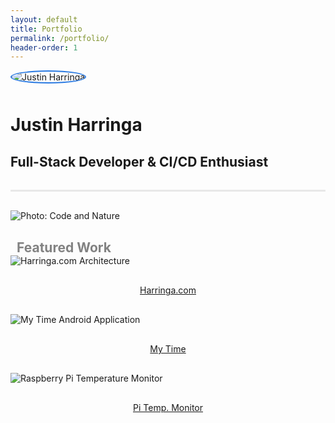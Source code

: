```yaml
---
layout: default 
title: Portfolio
permalink: /portfolio/
header-order: 1
---
```

<style type="text/css">
.my-picture {
    display: inline-block;
    margin: 0 auto 10px;
    border: 2px solid #2a7ae2;
    -webkit-border-radius: 50%;
    -moz-border-radius: 50%;
    border-radius: 50%;
}

.hero-unit > div {
    margin: 30px 0;
    padding-left: 0;
    padding-right: 0;
}

.my-info {
    border-bottom: 3px solid #e8e8e8;
    padding-bottom: 15px;
}

.featured-work-header {
    padding-left: 10px;
    color: #828282;
    margin-bottom: 0;
}

.featured-work-link {
    text-align: center;
    margin: 30px auto;
}
</style>
<div class="row my-info">
    <div class="col-lg-2 col-md-2 col-sm-2 col-xs-12">
        <img class="my-picture img-fluid" 
             src="/images/me-100.jpg"
             alt="Justin Harringa">
    </div>
    <div class="col-lg-10 col-md-10 col-sm-10 col-xs-12">
        <h1 class="text-right">Justin Harringa</h1>
        <h2 class="text-right">Full-Stack Developer & CI/CD Enthusiast</h2>
    </div>
</div>
<div class="hero-unit">
    <div class="col-lg-12 col-md-12 col-sm-12 col-xs-12">
        <img class="rounded img-fluid" 
             src="/images/code-and-nature-1140.jpg" alt="Photo: Code and Nature"
             srcset="/images/code-and-nature-1140.jpg 1140w, 
                    /images/code-and-nature-720.jpg 720w,
                    /images/code-and-nature-330.jpg 330w"
             sizes="(min-width: 1140px) 1140w, (min-width: 750px) 720w, 330w">
    </div>
</div>
<div class="row">
    <div class="col-lg-12 col-md-12 col-sm-12 col-xs-12">
        <h2 class="featured-work-header">Featured Work</h2>
    </div>
</div>
<div class="row">
    <div class="col-lg-4 col-md-4 col-sm-4 col-xs-12">
        <img class="img-fluid center-block" src="/images/harringa.com-arch-330.png" alt="Harringa.com Architecture">
        <p class="featured-work-link">
            <a class="btn btn-default btn-lg" 
               href="https://github.com/justinharringa/harringa.com"><i class="fa fa-github"></i> Harringa.com</a>
        </p>
    </div>     
    <div class="col-lg-4 col-md-4 col-sm-4 col-xs-12">
        <img class="img-fluid center-block" src="/images/my-time-app-330.jpg" alt="My Time Android Application">
        <p class="featured-work-link">
            <a class="btn btn-default btn-lg" 
               href="https://github.com/justinharringa/mytime"><i class="fa fa-github"></i> My Time</a>
        </p>
    </div>     
    <div class="col-lg-4 col-md-4 col-sm-4 col-xs-12">
        <img class="img-fluid center-block" src="/images/pi-temp-monitor-330.jpg" alt="Raspberry Pi Temperature Monitor">
        <p class="featured-work-link">
            <a class="btn btn-default btn-lg" 
               href="https://github.com/justinharringa/pi-temp-monitor"><i class="fa fa-github"></i> Pi Temp. Monitor</a>
        </p>
    </div>     
</div>
